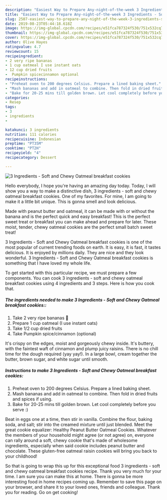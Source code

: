 ```yaml
---
description: "Easiest Way to Prepare Any-night-of-the-week 3 Ingredients - Soft and Chewy Oatmeal breakfast cookies"
title: "Easiest Way to Prepare Any-night-of-the-week 3 Ingredients - Soft and Chewy Oatmeal breakfast cookies"
slug: 2507-easiest-way-to-prepare-any-night-of-the-week-3-ingredients-soft-and-chewy-oatmeal-breakfast-cookies
date: 2019-08-23T05:44:18.618Z
image: https://img-global.cpcdn.com/recipes/e51fca787324f530/751x532cq70/3-ingredients-soft-and-chewy-oatmeal-breakfast-cookies-recipe-main-photo.jpg
thumbnail: https://img-global.cpcdn.com/recipes/e51fca787324f530/751x532cq70/3-ingredients-soft-and-chewy-oatmeal-breakfast-cookies-recipe-main-photo.jpg
cover: https://img-global.cpcdn.com/recipes/e51fca787324f530/751x532cq70/3-ingredients-soft-and-chewy-oatmeal-breakfast-cookies-recipe-main-photo.jpg
author: Olive Hayes
ratingvalue: 4.7
reviewcount: 15
recipeingredient:
- 2 very ripe bananas 
- 1 cup oatmeal I use instant oats
- 12 cup dried fruits
-  Pumpkin spicecinnamon optional
recipeinstructions:
- "Preheat oven to 200 degrees Celsius. Prepare a lined baking sheet."
- "Mash bananas and add in oatmeal to combine. Then fold in dried fruits and spices if using."
- "Bake for 20-25 mins till golden brown. Let cool completely before you serve :)"
categories:
- Resep
tags:
- 3
- ingredients
- 

katakunci: 3 ingredients 
nutrition: 111 calories
recipecuisine: Indonesian
preptime: "PT35M"
cooktime: "PT2H"
recipeyield: "4"
recipecategory: Dessert

---
```



![3 Ingredients - Soft and Chewy Oatmeal breakfast cookies](https://img-global.cpcdn.com/recipes/e51fca787324f530/751x532cq70/3-ingredients-soft-and-chewy-oatmeal-breakfast-cookies-recipe-main-photo.jpg)

Hello everybody, I hope you're having an amazing day today. Today, I will show you a way to make a distinctive dish, 3 ingredients - soft and chewy oatmeal breakfast cookies. One of my favorites. For mine, I am going to make it a little bit unique. This is gonna smell and look delicious.

Made with peanut butter and oatmeal, it can be made with or without the banana and is the perfect quick and easy breakfast! This is the perfect sweet treat or breakfast you can make ahead and prepare for later. These moist, tender, chewy oatmeal cookies are the perfect small batch sweet treat!

3 Ingredients - Soft and Chewy Oatmeal breakfast cookies is one of the most popular of current trending foods on earth. It is easy, it is fast, it tastes delicious. It is enjoyed by millions daily. They are nice and they look wonderful. 3 Ingredients - Soft and Chewy Oatmeal breakfast cookies is something that I have loved my whole life.


To get started with this particular recipe, we must prepare a few components. You can cook 3 ingredients - soft and chewy oatmeal breakfast cookies using 4 ingredients and 3 steps. Here is how you cook that.

##### The ingredients needed to make 3 Ingredients - Soft and Chewy Oatmeal breakfast cookies::

1. Take 2 very ripe bananas 🍌
1. Prepare 1 cup oatmeal (I use instant oats)
1. Take 1/2 cup dried fruits
1. Take  Pumpkin spice/cinnamon (optional)


It&#39;s crispy on the edges, moist and gorgeously chewy inside. It&#39;s buttery, with the faintest waft of cinnamon and plump juicy raisins. There is no chill time for the dough required (yay yay!). In a large bowl, cream together the butter, brown sugar, and white sugar until smooth. 

##### Instructions to make 3 Ingredients - Soft and Chewy Oatmeal breakfast cookies:

1. Preheat oven to 200 degrees Celsius. Prepare a lined baking sheet.
1. Mash bananas and add in oatmeal to combine. Then fold in dried fruits and spices if using.
1. Bake for 20-25 mins till golden brown. Let cool completely before you serve :)


Beat in eggs one at a time, then stir in vanilla. Combine the flour, baking soda, and salt; stir into the creamed mixture until just blended. Meet the great cookie equalizer: Healthy Peanut Butter Oatmeal Cookies. Whatever the members of your household might agree (or not agree) on, everyone can rally around a soft, chewy cookie that&#39;s made of wholesome ingredients, especially when said cookie includes peanut butter and chocolate. These gluten-free oatmeal raisin cookies will bring you back to your childhood! 

So that is going to wrap this up for this exceptional food 3 ingredients - soft and chewy oatmeal breakfast cookies recipe. Thank you very much for your time. I am sure you can make this at home. There is gonna be more interesting food in home recipes coming up. Remember to save this page on your browser, and share it to your loved ones, friends and colleague. Thank you for reading. Go on get cooking!
